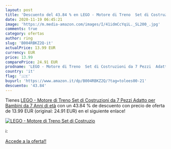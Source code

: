 ```yaml
---
layout: post
title: 'Descuento del 43.84 % en LEGO - Motore di Treno  Set di Costruzio'
date: 2020-11-19 06:45:21
image: 'https://m.media-amazon.com/images/I/41idmCcYqiL._SL200_.jpg'
comments: true
category: ofertas
author: ring
slug: 'B004RBKZ2Q-it'
actualPrice: 13.99 EUR
currency: EUR
price: 13.99
comparePrice: 24.91 EUR
prodname: 'LEGO - Motore di Treno  Set di Costruzioni da 7 Pezzi  Adatto per Bambini da 7 Anni di età'
country: 'it'
flag: '🇮🇹'
buyurl: 'https://www.amazon.it/dp/B004RBKZ2Q/?tag=tolees00-21'
descuento: '43.84'
---
```


Tienes [LEGO - Motore di Treno  Set di Costruzioni da 7 Pezzi  Adatto per Bambini da 7 Anni di età](https://www.amazon.it/dp/B004RBKZ2Q/?tag=tolees00-21) con un 43.84 % de descuento con precio de oferta de 13.99 EUR (original: 24.91 EUR) en el siguiente enlace!

[![LEGO - Motore di Treno  Set di Costruzio](https://m.media-amazon.com/images/I/41idmCcYqiL._SL200_.jpg)](https://www.amazon.it/dp/B004RBKZ2Q/?tag=tolees00-21)

ℹ️:


[Accede a la oferta!!](https://www.amazon.it/dp/B004RBKZ2Q/?tag=tolees00-21)
